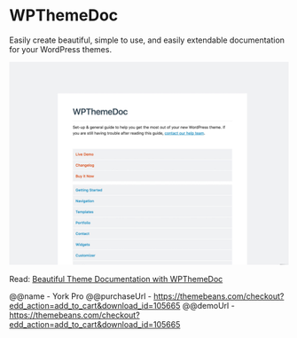 # WPThemeDoc
Easily create beautiful, simple to use, and easily extendable documentation for your WordPress themes.

![WPThemeDoc](/images/preview.jpg?raw=true "WPThemeDoc")

Read: [Beautiful Theme Documentation with WPThemeDoc](http://richtabor.com/wpthemedoc/)


@@name - York Pro
@@purchaseUrl - https://themebeans.com/checkout?edd_action=add_to_cart&download_id=105665
@@demoUrl - https://themebeans.com/checkout?edd_action=add_to_cart&download_id=105665



